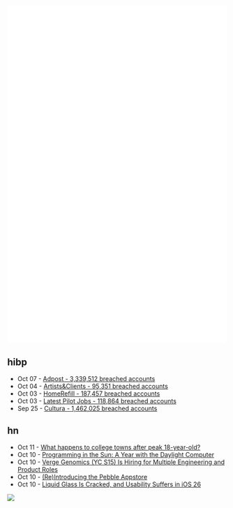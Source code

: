 ![Metrics](https://raw.githubusercontent.com/phixion/phixion/master/metrics.svg)

## hibp

<!--
for https://github.com/phixion/phixion/blob/main/.github/workflows/feeds.yml
-->
<!--START_SECTION:haveibeenpwnd-->
- Oct 07 - [Adpost - 3,339,512 breached accounts](https://haveibeenpwned.com/Breach/Adpost)
- Oct 04 - [Artists&Clients - 95,351 breached accounts](https://haveibeenpwned.com/Breach/ArtistsNClients)
- Oct 03 - [HomeRefill - 187,457 breached accounts](https://haveibeenpwned.com/Breach/HomeRefill)
- Oct 03 - [Latest Pilot Jobs - 118,864 breached accounts](https://haveibeenpwned.com/Breach/LatestPilotJobs)
- Sep 25 - [Cultura - 1,462,025 breached accounts](https://haveibeenpwned.com/Breach/Cultura)
<!--END_SECTION:haveibeenpwnd-->

## hn

<!--
for https://github.com/phixion/phixion/blob/main/.github/workflows/feeds.yml
-->
<!--START_SECTION:hn-->
- Oct 11 - [What happens to college towns after peak 18-year-old?](https://www.theargumentmag.com/p/what-happens-to-college-towns-after)
- Oct 10 - [Programming in the Sun: A Year with the Daylight Computer](https://wickstrom.tech/2025-10-10-programming-in-the-sun-a-year-with-the-daylight-computer.html)
- Oct 10 - [Verge Genomics (YC S15) Is Hiring for Multiple Engineering and Product Roles](https://news.ycombinator.com/item?id=45544636)
- Oct 10 - [(Re)Introducing the Pebble Appstore](https://ericmigi.com/blog/re-introducing-the-pebble-appstore/)
- Oct 10 - [Liquid Glass Is Cracked, and Usability Suffers in iOS 26](https://www.nngroup.com/articles/liquid-glass/)
<!--END_SECTION:hn-->

<!--
for https://yhype.me
-->
![](https://hit.yhype.me/github/profile?user_id=13013670)
